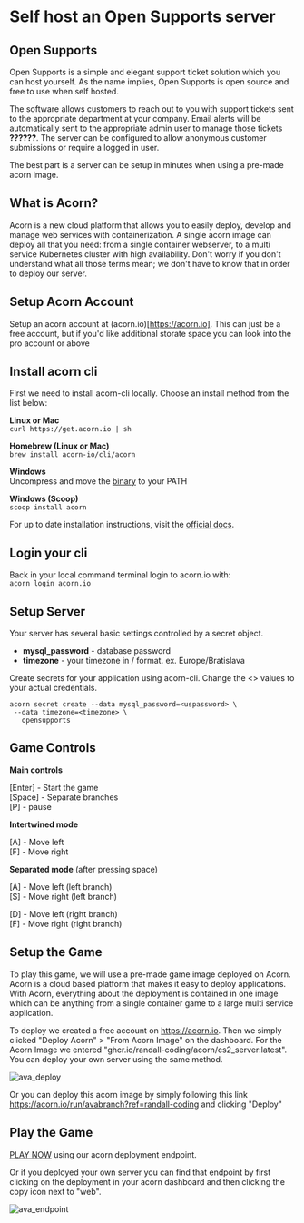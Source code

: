 # Self host an Open Supports server

## Open Supports
Open Supports is a simple and elegant support ticket solution which you can host yourself.  As the name implies, Open Supports is open source and free to use when self hosted.        

The software allows customers to reach out to you with support tickets sent to the appropriate department at your company. Email alerts will be automatically sent to the appropriate admin user to manage those tickets **??????**.  The server can be configured to allow anonymous customer submissions or require a logged in user.   

The best part is a server can be setup in minutes when using a pre-made acorn image.

## What is Acorn? 

Acorn is a new cloud platform that allows you to easily deploy, develop and manage web services with containerization.  A single acorn image can deploy all that you need: from a single container webserver, to a multi service Kubernetes cluster with high availability.  Don't worry if you don't understand what all those terms mean; we don't have to know that in order to deploy our server.

## Setup Acorn Account
Setup an acorn account at (acorn.io)[https://acorn.io].  This can just be a free account, but if you'd like additional storate space you can look into the pro account or above

## Install acorn cli 
First we need to install acorn-cli locally.  Choose an install method from the list below:

**Linux or Mac** <br>
`curl https://get.acorn.io | sh`

**Homebrew (Linux or Mac)** <br>
`brew install acorn-io/cli/acorn`

**Windows** <br> 
Uncompress and move the [binary](https://cdn.acrn.io/cli/default_windows_amd64_v1/acorn.exe) to your PATH

**Windows (Scoop)** <br>
`scoop install acorn`

For up to date installation instructions, visit the [official docs](https://runtime-docs.acorn.io/installation/installing).

## Login your cli
Back in your local command terminal login to acorn.io with: <br>
`acorn login acorn.io` 

## Setup Server
Your server has several basic settings controlled by a secret object.  
 * **mysql_password** - database password
 * **timezone** - your timezone in <country>/<city> format.  ex. Europe/Bratislava

Create secrets for your application using acorn-cli.  Change the <> values to your actual credentials.
```
acorn secret create --data mysql_password=<uspassword> \
 --data timezone=<timezone> \
   opensupports
```

## Game Controls

**Main controls**

\[Enter\] - Start the game<br>
\[Space\] - Separate branches <br>
\[P\] - pause

**Intertwined mode**

\[A\] - Move left<br>
\[F\] - Move right

**Separated mode** (after pressing space)

\[A\] - Move left (left branch)<br>
\[S\] - Move right (left branch)

\[D\] - Move left (right branch)<br>
\[F\] - Move right (right branch)

## Setup the Game
To play this game, we will use a pre-made game image deployed on Acorn.  Acorn is a cloud based platform that makes it easy to deploy applications.  With Acorn, everything about the deployment is contained in one image which can be anything from a single container game to a large multi service application.

To deploy we created a free account on https://acorn.io.  Then we simply clicked "Deploy Acorn" > "From Acorn Image" on the dashboard.  For the Acorn Image we entered "ghcr.io/randall-coding/acorn/cs2_server:latest".  You can deploy your own server using the same method.

![ava_deploy](https://github.com/randall-coding/avabranch/assets/39175191/1974ab0e-3fb1-41a3-b4c0-b9a18dcc53a1)

Or you can deploy this acorn image by simply following this link https://acorn.io/run/avabranch?ref=randall-coding and clicking "Deploy"

## Play the Game
[PLAY NOW](https://avabranch-1b3e3022.ypkt0y.on-acorn.io) using our acorn deployment endpoint. 

Or if you deployed your own server you can find that endpoint by first clicking on the deployment in your acorn dashboard and then clicking the copy icon next to "web".

![ava_endpoint](https://github.com/randall-coding/avabranch/assets/39175191/c1edc5e1-3c81-491f-9de7-71f0799d67b4)


